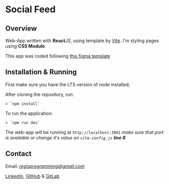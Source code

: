 # Social Feed

## Overview

Web-App written with **React**_JS_, using template by [Vite](https://vitejs.dev/). I'm styling pages using **CSS Module**.

This app was coded following [this figma template](<https://www.figma.com/file/qUvLnY5cTKb0MhQwJsmjB9/Ignite-Feed-(Community)?node-id=1%3A35>)

## Installation & Running

First make sure you have the LTS version of node installed;

After cloning the repository, run:

```shell
> `npm install`
```

To run the application:

```shell
> `npm run dev`
```

The web-app will be running at `http://localhost:3001`
_make sure that port is available or change it's value on `vite.config.js` **line 8**_

## Contact

Email: *regisprogramming@gmail.com*

[LinkedIn](https://www.linkedin.com/in/regissfaria/), [GitHub](https://github.com/regisfaria) & [GitLab](https://gitlab.com/regisfaria)
